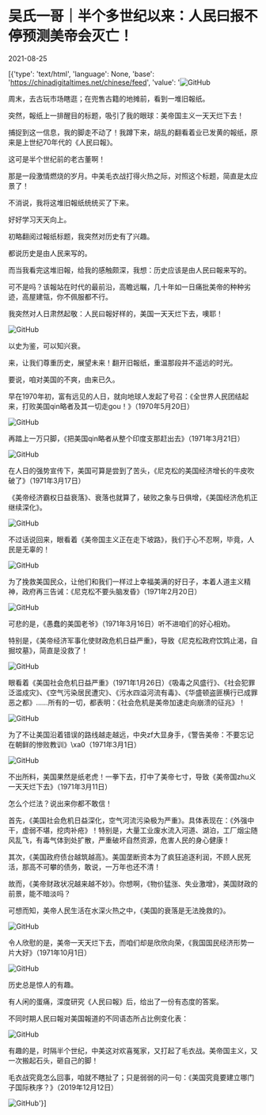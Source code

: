 # 吴氏一哥｜半个多世纪以来：人民曰报不停预测美帝会灭亡！

2021-08-25

[{'type': 'text/html', 'language': None, 'base': 'https://chinadigitaltimes.net/chinese/feed', 'value': '![GitHub](https://chinadigitaltimes.net/chinese/files/2021/08/post-669983-612625a2b797d.)

周末，去古玩市场瞎逛；在兜售古籍的地摊前，看到一堆旧報纸。

突然，報纸上一排醒目的标题，吸引了我的眼球：美帝国主义一天天烂下去！

捕捉到这一信息，我的脚走不动了！我蹲下来，胡乱的翻看着业已发黄的報纸，原来是上世纪70年代的《人民曰報》。

这可是半个世纪前的老古董啊！

那是一段激情燃烧的岁月。中美毛衣战打得火热之际，对照这个标题，简直是太应景了！

不消说，我将这堆旧報纸统统买了下来。

好好学习天天向上。

初略翻阅过報纸标题，我突然对历史有了兴趣。

都说历史是由人民来写的。

而当我看完这堆旧報，给我的感触颇深，我想：历史应该是由人民曰報来写的。

可不是吗？该報站在时代的最前沿，高瞻远瞩，几十年如一日痛批美帝的种种劣迹，高屋建瓴，你不佩服都不行。

我突然对人日肃然起敬：人民曰報好样的，美国一天天烂下去，噢耶！

![GitHub](https://chinadigitaltimes.net/chinese/files/2021/08/post-669983-612625a2dda18.)

以史为鉴，可以知兴衰。

来，让我们尊重历史，展望未来！翻开旧報纸，重温那段并不遥远的时光。

要说，咱对美国的不爽，由来已久。

早在1970年初，富有远见的人日，就向地球人发起了号召：《全世界人民团结起来，打败美国qin略者及其一切走gou！》（1970年5月20日）

![GitHub](https://chinadigitaltimes.net/chinese/files/2021/08/post-669983-612625a313aff.)

再踏上一万只脚，《把美国qin略者从整个印度支那赶出去》（1971年3月21日）

![GitHub](https://chinadigitaltimes.net/chinese/files/2021/08/post-669983-612625a34aeca.)

在人日的强势宣传下，美国可算是尝到了苦头，《尼克松的美国经济增长的牛皮吹破了》（1971年3月17日）

《美帝经济霸权日益衰落》、衰落也就算了，破败之象与日俱增，《美国经济危机正继续深化》。

![GitHub](https://chinadigitaltimes.net/chinese/files/2021/08/post-669983-612625a3721dd.)

不过话说回来，眼看着《美帝国主义正在走下坡路》，我们于心不忍啊，毕竟，人民是无辜的！

![GitHub](https://chinadigitaltimes.net/chinese/files/2021/08/post-669983-612625a3a4c81.)

为了挽救美国民众，让他们和我们一样过上幸福美满的好日子，本着人道主义精神，政府再三告诫：《尼克松不要头脑发昏》（1971年2月20日）

![GitHub](https://chinadigitaltimes.net/chinese/files/2021/08/post-669983-612625a3d8ccc.)

可悲的是，《愚蠢的美国老爷》（1971年3月16日）听不进咱们的好心相劝。

特别是，《美帝经济军事化使财政危机日益严重》，导致《尼克松政府饮鸩止渴，自掘坟墓》，简直是没救了！

![GitHub](https://chinadigitaltimes.net/chinese/files/2021/08/post-669983-612625a415807.)

眼看着《美国社会危机日益严重》（1971年1月26日）《吸毒之风盛行》、《社会犯罪泛滥成灾》、《空气污染居民遭灾》、《污水四溢河流有毒》、《华盛顿盗匪横行已成罪恶之都》……所有的一切，都表明：《社会危机是美帝加速走向崩溃的征兆》！

![GitHub](https://chinadigitaltimes.net/chinese/files/2021/08/post-669983-612625a445e64.)

为了不让美国沿着错误的路线越走越远，中央zf大显身手，《警告美帝：不要忘记在朝鲜的惨败教训》\xa0（1971年3月1日）

![GitHub](https://chinadigitaltimes.net/chinese/files/2021/08/post-669983-612625a47721a.)

不出所料，美国果然是纸老虎！一拳下去，打中了美帝七寸，导致《美帝国zhu义一天天烂下去》（1971年3月11日）

怎么个烂法？说出来你都不敢信！

首先，《美国社会危机日益深化，空气河流污染极为严重》。具体表现在：《外强中干，虚弱不堪，挖肉补疮》！特别是，大量工业废水流入河道、湖泊，工厂烟尘随风乱飞，有毒气体到处扩散，严重破坏自然资源，危害人民的身心健康！

其次，《美国政府债台越筑越高》。美国垄断资本为了疯狂追逐利润，不顾人民死活，那高不可攀的债务，敢说，一万年也还不清！

故而，《美帝财政状况越来越不妙》。你想啊，《物价猛涨、失业激增》，美国财政的前景，能不暗淡吗？

可想而知，美帝人民生活在水深火热之中，《美国的衰落是无法挽救的》。

![GitHub](https://chinadigitaltimes.net/chinese/files/2021/08/post-669983-612625a4afd17.)

令人欣慰的是，美帝一天天烂下去，而咱们却是欣欣向荣，《我国国民经济形势一片大好》（1971年10月1日）

![GitHub](https://chinadigitaltimes.net/chinese/files/2021/08/post-669983-612625a4d279c.)

历史总是惊人的有趣。

有人闲的蛋痛，深度研究《人民曰報》后，给出了一份有态度的答案。

不同时期人民曰報对美国報道的不同语态所占比例变化表：

![GitHub](https://chinadigitaltimes.net/chinese/files/2021/08/post-669983-612625a4eed1d.)

有趣的是，时隔半个世纪，中美这对欢喜冤家，又打起了毛衣战。美帝国主义，又一次搬起石头，砸自己的脚！

毛衣战究竟怎么回事，咱就不瞎扯了；只是弱弱的问一句：《美国究竟要建立哪门子国际秩序？》（2019年12月12日）

![GitHub](https://chinadigitaltimes.net/chinese/files/2021/08/post-669983-612625a51d0be.)'}]